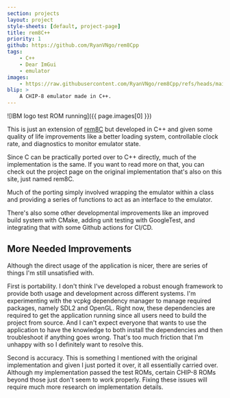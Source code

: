 ```yaml
---
section: projects
layout: project
style-sheets: [default, project-page]
title: rem8C++
priority: 1
github: https://github.com/RyanVNgo/rem8Cpp
tags:
    - C++
    - Dear ImGui
    - emulator
images:
    - https://raw.githubusercontent.com/RyanVNgo/rem8Cpp/refs/heads/main/images/IBM_test.png
blip: >
    A CHIP-8 emulator made in C++.
---
```


![IBM logo test ROM running]({{ page.images[0] }})

This is just an extension of [rem8C](https://github.com/RyanVNgo/rem8C) but developed in C++
and given some quality of life improvements like a better loading system, controllable
clock rate, and diagnostics to monitor emulator state. 

Since C can be practically ported over to C++ directly, much of the implementation is the same.
If you want to read more on that, you can check out the project page on the original implementation
that's also on this site, just named rem8C.

Much of the porting simply involved wrapping the emulator within a class and providing a series of
functions to act as an interface to the emulator.

There's also some other developmental improvements like an improved build system with CMake, adding
unit testing with GoogleTest, and integrating that with some Github actions for CI/CD.


## More Needed Improvements

Although the direct usage of the application is nicer, there are series of things I'm still unsatisfied with.

First is portability. I don't think I've developed a robust enough framework to provide both usage and 
development across different systems. I'm experimenting with the vcpkg dependency manager to manage 
required packages, namely SDL2 and OpenGL. Right now, these dependencies are required to get the application
running since all users need to build the project from source. And I can't expect everyone that wants
to use the application to have the knowledge to both install the dependencies and then troubleshoot if
anything goes wrong. That's too much friction that I'm unhappy with so I definitely want to resolve this.

Second is accuracy. This is something I mentioned with the original implementation and given I just ported
it over, it all essentially carried over. Although my implementation passed the test ROMs, certain CHIP-8
ROMs beyond those just don't seem to work properly. Fixing these issues will require much more research
on implementation details.


